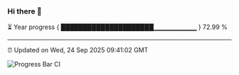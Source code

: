 ### Hi there 👋

⏳ Year progress { █████████████████████▁▁▁▁▁▁▁▁▁ } 72.99 %

---

⏰ Updated on Wed, 24 Sep 2025 09:41:02 GMT

![Progress Bar CI](https://github.com/IshwaranRudhara/GIT-ACTION/workflows/Progress%20Bar%20CI/badge.svg)
